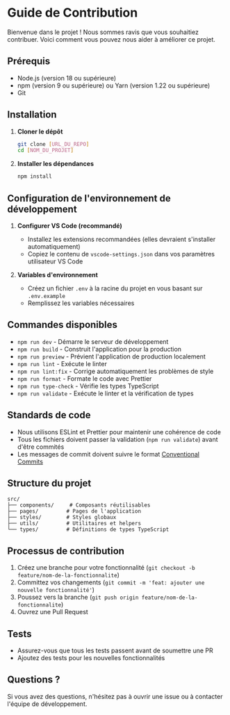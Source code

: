 # Guide de Contribution

Bienvenue dans le projet ! Nous sommes ravis que vous souhaitiez contribuer. Voici comment vous pouvez nous aider à améliorer ce projet.

## Prérequis

- Node.js (version 18 ou supérieure)
- npm (version 9 ou supérieure) ou Yarn (version 1.22 ou supérieure)
- Git

## Installation

1. **Cloner le dépôt**

   ```bash
   git clone [URL_DU_REPO]
   cd [NOM_DU_PROJET]
   ```

2. **Installer les dépendances**

   ```bash
   npm install
   ```

## Configuration de l'environnement de développement

1. **Configurer VS Code (recommandé)**
   - Installez les extensions recommandées (elles devraient s'installer automatiquement)
   - Copiez le contenu de `vscode-settings.json` dans vos paramètres utilisateur VS Code

2. **Variables d'environnement**
   - Créez un fichier `.env` à la racine du projet en vous basant sur `.env.example`
   - Remplissez les variables nécessaires

## Commandes disponibles

- `npm run dev` - Démarre le serveur de développement
- `npm run build` - Construit l'application pour la production
- `npm run preview` - Prévient l'application de production localement
- `npm run lint` - Exécute le linter
- `npm run lint:fix` - Corrige automatiquement les problèmes de style
- `npm run format` - Formate le code avec Prettier
- `npm run type-check` - Vérifie les types TypeScript
- `npm run validate` - Exécute le linter et la vérification de types

## Standards de code

- Nous utilisons ESLint et Prettier pour maintenir une cohérence de code
- Tous les fichiers doivent passer la validation (`npm run validate`) avant d'être commités
- Les messages de commit doivent suivre le format [Conventional Commits](https://www.conventionalcommits.org/)

## Structure du projet

```
src/
├── components/     # Composants réutilisables
├── pages/         # Pages de l'application
├── styles/        # Styles globaux
├── utils/         # Utilitaires et helpers
└── types/         # Définitions de types TypeScript
```

## Processus de contribution

1. Créez une branche pour votre fonctionnalité (`git checkout -b feature/nom-de-la-fonctionnalite`)
2. Committez vos changements (`git commit -m 'feat: ajouter une nouvelle fonctionnalité'`)
3. Poussez vers la branche (`git push origin feature/nom-de-la-fonctionnalite`)
4. Ouvrez une Pull Request

## Tests

- Assurez-vous que tous les tests passent avant de soumettre une PR
- Ajoutez des tests pour les nouvelles fonctionnalités

## Questions ?

Si vous avez des questions, n'hésitez pas à ouvrir une issue ou à contacter l'équipe de développement.
